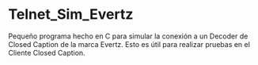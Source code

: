 # Telnet_Sim_Evertz
Pequeño programa hecho en C para simular la conexión a un Decoder de Closed Caption de la marca Evertz. Esto es útil para realizar pruebas en el Cliente Closed Caption.

